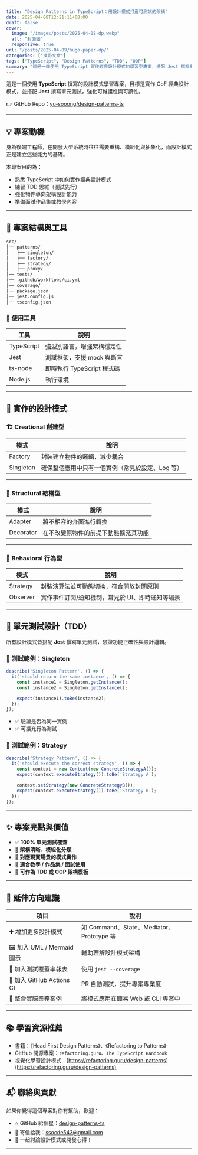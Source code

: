```yaml
---
title: "Design Patterns in TypeScript：用設計模式打造可測試的架構"
date: 2025-04-08T12:21:11+08:00
draft: false
cover:
  image: "/images/posts/2025-04-08-dp.webp"
  alt: "封面圖"
  responsive: true
url: "/posts/2025-04-09/hugo-paper-dp/"
categories: ["技術文章"]
tags: ["TypeScript", "Design Patterns", "TDD", "OOP"]
summary: "這是一個使用 TypeScript 實作經典設計模式的學習型專案，搭配 Jest 撰寫單元測試。"
---
```


這是一個使用 **TypeScript** 撰寫的設計模式學習專案，目標是實作 GoF 經典設計模式，並搭配 **Jest** 撰寫單元測試，強化可維護性與可讀性。

👉 GitHub Repo：[yu-sooong/design-patterns-ts](https://github.com/yu-sooong/design-patterns-ts)

---

## 💡 專案動機

身為後端工程師，在開發大型系統時往往需要重構、模組化與抽象化，而設計模式正是建立這些能力的基礎。

本專案目的為：
- 熟悉 TypeScript 中如何實作經典設計模式
- 練習 TDD 思維（測試先行）
- 強化物件導向架構設計能力
- 準備面試作品集或教學內容

---

## 📁 專案結構與工具

```bash
src/
│── patterns/
│   ├── singleton/
│   ├── factory/
│   ├── strategy/
│   ├── proxy/
│── tests/
│── .github/workflows/ci.yml
│── coverage/
│── package.json
│── jest.config.js
│── tsconfig.json

```

### 🔧 使用工具

| 工具          | 說明                         |
|---------------|------------------------------|
| TypeScript     | 強型別語言，增強架構穩定性   |
| Jest           | 測試框架，支援 mock 與斷言    |
| ts-node        | 即時執行 TypeScript 程式碼   |
| Node.js        | 執行環境                     |

---

## 🧠 實作的設計模式

### 🏗️ Creational 創建型

| 模式        | 說明                                                   |
|-------------|--------------------------------------------------------|
| Factory     | 封裝建立物件的邏輯，減少耦合                           |
| Singleton   | 確保整個應用中只有一個實例（常見於設定、Log 等）      |

---

### 🧩 Structural 結構型

| 模式        | 說明                                                   |
|-------------|--------------------------------------------------------|
| Adapter     | 將不相容的介面進行轉換                                 |
| Decorator   | 在不改變原物件的前提下動態擴充其功能                   |

---

### 🔁 Behavioral 行為型

| 模式        | 說明                                                   |
|-------------|--------------------------------------------------------|
| Strategy    | 封裝演算法並可動態切換，符合開放封閉原則               |
| Observer    | 實作事件訂閱/通知機制，常見於 UI、即時通知等場景       |

---

## 🧪 單元測試設計（TDD）

所有設計模式皆搭配 **Jest** 撰寫單元測試，驗證功能正確性與設計邏輯。

### 📌 測試範例：Singleton

```ts
describe('Singleton Pattern', () => {
  it('should return the same instance', () => {
    const instance1 = Singleton.getInstance();
    const instance2 = Singleton.getInstance();

    expect(instance1).toBe(instance2);
  });
});
```

- ✅ 驗證是否為同一實例
- ✅ 可擴充行為測試

### 📌 測試範例：Strategy

```ts
describe('Strategy Pattern', () => {
  it('should execute the correct strategy', () => {
    const context = new Context(new ConcreteStrategyA());
    expect(context.executeStrategy()).toBe('Strategy A');

    context.setStrategy(new ConcreteStrategyB());
    expect(context.executeStrategy()).toBe('Strategy B');
  });
});
```

---

## ✨ 專案亮點與價值

- ✅ **100% 單元測試覆蓋**
- 🧱 **架構清晰、模組化分類**
- 🔁 **對應現實場景的模式實作**
- 📘 **適合教學 / 作品集 / 面試使用**
- 🚀 **可作為 TDD 或 OOP 架構模板**

---

## 🧭 延伸方向建議

| 項目 | 說明 |
|------|------|
| ➕ 增加更多設計模式 | 如 Command、State、Mediator、Prototype 等 |
| 🖼️ 加入 UML / Mermaid 圖示 | 輔助理解設計模式架構 |
| 🧪 加入測試覆蓋率報表 | 使用 `jest --coverage` |
| 🔄 加入 GitHub Actions CI | PR 自動測試，提升專案專業度 |
| 💼 整合實際業務案例 | 將模式應用在簡易 Web 或 CLI 專案中 |

---

## 📚 學習資源推薦

- 書籍：《Head First Design Patterns》、《Refactoring to Patterns》
- GitHub 開源專案：`refactoring.guru`、`The TypeScript Handbook`
- 視覺化學習設計模式：[https://refactoring.guru/design-patterns](https://refactoring.guru/design-patterns)

---

## 📬 聯絡與貢獻

如果你覺得這個專案對你有幫助，歡迎：
- ⭐ GitHub 給個星：[design-patterns-ts](https://github.com/yu-sooong/design-patterns-ts)
- 👋 寄信給我：ssocde543@gmail.com
- 💬 一起討論設計模式或開發心得！

---